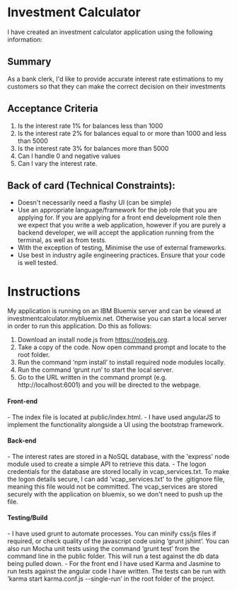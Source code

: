 <h1>Investment Calculator</h1>

I have created an investment calculator application using the following information:

<h2>Summary</h2>

As a bank clerk, I'd like to provide accurate interest rate estimations to my customers so that they can make the correct decision on their investments

<h2>Acceptance Criteria</h2>

1. Is the interest rate 1% for balances less than 1000
2. Is the interest rate 2% for balances equal to or more than 1000 and less than 5000
3. Is the interest rate 3% for balances more than 5000
4. Can I handle 0 and negative values
5. Can I vary the interest rate.

<h2>Back of card (Technical Constraints):</h2>

- Doesn't necessarily need a flashy UI (can be simple)
- Use an appropriate language/framework for the job role that you are applying for. If you are applying for a front end development role
then we expect that you write a web application, however if you are purely a backend developer, we will accept the application running
from the terminal, as well as from tests.
- With the exception of testing, Minimise the use of external frameworks.
- Use best in industry agile engineering practices. Ensure that your code is well tested.

<h1>Instructions</h1>

My application is running on an IBM Bluemix server and can be viewed at investmentcalculator.mybluemix.net.
Otherwise you can start a local server in order to run this application. Do this as follows:

1. Download an install node.js from https://nodejs.org.
2. Take a copy of the code. Now open command prompt and locate to the root folder.
3. Run the command ‘npm install’ to install required node modules locally.
4. Run the command ‘grunt run’ to start the local server.
5. Go to the URL written in the command prompt (e.g. http://localhost:6001) and you will be directed to the webpage.

<h4>Front-end</h4>
- The index file is located at public/index.html.
- I have used angularJS to implement the functionality alongside a UI using the bootstrap framework.

<h4>Back-end</h4>
- The interest rates are stored in a NoSQL database, with the 'express' node module used to create a simple API to retrieve this data.
- The logon credentials for the database are stored locally in vcap_services.txt. To make the logon details secure, I can add 'vcap_services.txt' to the .gitignore file, meaning this file would not be committed. The vcap_services are stored securely with the application on bluemix, so we don't need to push up the file.

<h4>Testing/Build</h4>
- I have used grunt to automate processes. You can minify css/js files if required, or check quality of the javascript code using ‘grunt jshint’. You can also run Mocha unit tests using the command ‘grunt test’ from the command line in the public folder. This will run a test against the db data being pulled down.
- For the front end I have used Karma and Jasmine to run tests against the angular code I have written. The tests can be run with ‘karma start karma.conf.js --single-run’ in the root folder of the project.
